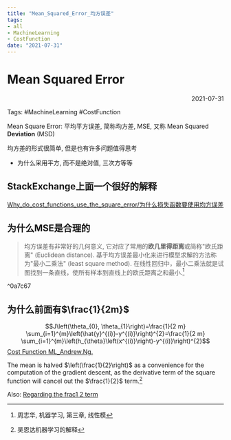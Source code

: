 ```yaml
---
title: "Mean_Squared_Error_均方误差"
tags:
- all
- MachineLearning
- CostFunction
date: "2021-07-31"
---
```

# Mean Squared Error

<div align="right"> 2021-07-31</div>

Tags: #MachineLearning #CostFunction

Mean Square Error: 平均平方误差, 简称均方差, MSE, 又称 Mean Squared **Deviation** (MSD)

均方差的形式很简单, 但是也有许多问题值得思考
- 为什么采用平方, 而不是绝对值, 三次方等等

## StackExchange上面一个很好的解释
[Why_do_cost_functions_use_the_square_error/为什么损失函数要使用均方误差](notes/2021/2021.8/Why_do_cost_functions_use_the_square_error.md)

## 为什么MSE是合理的

> 均方误差有非常好的几何意义, 它对应了常用的**欧几里得距离**或简称"欧氏距离" (Euclidean distance). 基于均方误差最小化来进行模型求解的方法称为"最小二乘法" (least square method). 在线性回归中，最小二乘法就是试图找到一条直线，使所有样本到直线上的欧氏距离之和最小.[^1]

^0a7c67

## 为什么前面有$\frac{1}{2m}$

$$J\left(\theta_{0}, \theta_{1}\right)=\frac{1}{2 m} \sum_{i=1}^{m}\left(\hat{y}^{(i)}-y^{(i)}\right)^{2}=\frac{1}{2 m} \sum_{i=1}^{m}\left(h_{\theta}\left(x^{(i)}\right)-y^{(i)}\right)^{2}$$[Cost Function ML_Andrew.Ng.](notes/2021/2021.8/Part.3_Linear_Regression(ML_Andrew.Ng.).md#Cost%20Function)
	
The mean is halved $\left(\frac{1}{2}\right)$ as a convenience for the computation of the gradient descent, as the derivative term of the square function will cancel out the $\frac{1}{2}$ term.[^2]

Also:
[Regarding the frac1 2 term](notes/2021/2021.8/Why_do_cost_functions_use_the_square_error.md#Regarding%20the%20frac1%202%20term)

	
	
[^1]: 周志华, 机器学习, 第三章, 线性模
[^2]: 吴恩达机器学习的解释